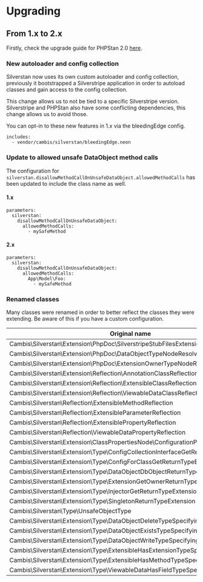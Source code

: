 # Upgrading

## From 1.x to 2.x
Firstly, check the upgrade guide for PHPStan 2.0 [here](https://github.com/phpstan/phpstan/blob/2.0.x/UPGRADING.md).

### New autoloader and config collection
Silverstan now uses its own custom autoloader and config collection, previously it bootstrapped a Silverstripe application in order to autoload classes and gain access to the config collection.

This change allows us to not be tied to a specific Silverstripe version. Silverstripe and PHPStan also have some conflicting dependencies, this change allows us to avoid those.

You can opt-in to these new features in 1.x via the bleedingEdge config.
```neon
includes:
  - vendor/cambis/silverstan/bleedingEdge.neon
```

### Update to allowed unsafe DataObject method calls

The configuration for `silverstan.disallowMethodCallOnUnsafeDataObject.allowedMethodCalls` has been updated to include the class name as well.

#### 1.x
```neon
parameters:
  silverstan:
    disallowMethodCallOnUnsafeDataObject:
      allowedMethodCalls:
        - mySafeMethod
```

#### 2.x
```neon
parameters:
  silverstan:
    disallowMethodCallOnUnsafeDataObject:
      allowedMethodCalls:
        App\Model\Foo:
          - mySafeMethod
```

### Renamed classes
Many classes were renamed in order to better reflect the classes they were extending. Be aware of this if you have a custom configuration.

|Original name|New name|
|---|---|
|Cambis\Silverstan\Extension\PhpDoc\SilverstripeStubFilesExtension|Cambis\Silverstan\PhpDoc\StubFilesExtension\SilverstripeStubFilesExtension|
|Cambis\Silverstan\Extension\PhpDoc\DataObjectTypeNodeResolverExtension|Cambis\Silverstan\PhpDoc\TypeNodeResolverExtension\DataObjectTypeNodeResolverExtension|
|Cambis\Silverstan\Extension\PhpDoc\ExtensionOwnerTypeNodeResolverExtension|Cambis\Silverstan\PhpDoc\TypeNodeResolverExtension\ExtensionOwnerTypeNodeResolverExtension|
|Cambis\Silverstan\Extension\Reflection\AnnotationClassReflectionExtension|Cambis\Silverstan\Reflection\ClassReflectionExtension\AnnotationClassReflectionExtension|
|Cambis\Silverstan\Extension\Reflection\ExtensibleClassReflectionExtension|Cambis\Silverstan\Reflection\ClassReflectionExtension\ExtensibleClassReflectionExtension|
|Cambis\Silverstan\Extension\Reflection\ViewableDataClassReflectionExtension|Cambis\Silverstan\Reflection\ClassReflectionExtension\ViewableDataClassReflectionExtension|
|Cambis\Silverstan\Reflection\ExtensibleMethodReflection|Cambis\Silverstan\Reflection\MethodReflection\ExtensibleMethodReflection|
|Cambis\Silverstan\Reflection\ExtensibleParameterReflection|Cambis\Silverstan\Reflection\ParameterReflection\ExtensibleParameterReflection|
|Cambis\Silverstan\Reflection\ExtensiblePropertyReflection|Cambis\Silverstan\Reflection\PropertyReflection\ExtensiblePropertyReflection|
|Cambis\Silverstan\Reflection\ViewableDataPropertyReflection|Cambis\Silverstan\Reflection\PropertyReflection\ViewableDataPropertyReflection|
|Cambis\Silverstan\Extension\ClassPropertiesNode\ConfigurationPropertiesExtension|Cambis\Silverstan\Rule\ClassPropertiesNode\ReadWritePropertiesExtension\ConfigurationPropertiesExtension|
|Cambis\Silverstan\Extension\Type\ConfigCollectionInterfaceGetReturnTypeExtension|Cambis\Silverstan\Type\DynamicReturnTypeExtension\ConfigCollectionInterfaceGetReturnTypeExtension|
|Cambis\Silverstan\Extension\Type\ConfigForClassGetReturnTypeExtension|Cambis\Silverstan\Type\DynamicReturnTypeExtension\ConfigForClassGetReturnTypeExtension|
|Cambis\Silverstan\Extension\Type\DataObjectDbObjectReturnTypeExtension|Cambis\Silverstan\Type\DynamicReturnTypeExtension\DataObjectDbObjectReturnTypeExtension|
|Cambis\Silverstan\Extension\Type\ExtensionGetOwnerReturnTypeExtension|Cambis\Silverstan\Type\DynamicReturnTypeExtension\ExtensionGetOwnerReturnTypeExtension|
|Cambis\Silverstan\Extension\Type\InjectorGetReturnTypeExtension|Cambis\Silverstan\Type\DynamicReturnTypeExtension\InjectorGetReturnTypeExtension|
|Cambis\Silverstan\Extension\Type\SingletonReturnTypeExtension|Cambis\Silverstan\Type\DynamicReturnTypeExtension\SingletonReturnTypeExtension|
|Cambis\Silverstan\Type\UnsafeObjectType|Cambis\Silverstan\Type\ObjectType\UnsafeObjectType|
|Cambis\Silverstan\Extension\Type\DataObjectDeleteTypeSpecifyingExtension|Cambis\Silverstan\Type\TypeSpecifyingExtension\DataObjectDeleteTypeSpecifyingExtension|
|Cambis\Silverstan\Extension\Type\DataObjectExistsTypeSpecifyingExtension|Cambis\Silverstan\Type\TypeSpecifyingExtension\DataObjectExistsTypeSpecifyingExtension|
|Cambis\Silverstan\Extension\Type\DataObjectWriteTypeSpecifyingExtension|Cambis\Silverstan\Type\TypeSpecifyingExtension\DataObjectWriteTypeSpecifyingExtension|
|Cambis\Silverstan\Extension\Type\ExtensibleHasExtensionTypeSpecifyingExtension|Cambis\Silverstan\Type\TypeSpecifyingExtension\ExtensibleHasExtensionTypeSpecifyingExtension|
|Cambis\Silverstan\Extension\Type\ExtensibleHasMethodTypeSpecifyingExtension|Cambis\Silverstan\Type\TypeSpecifyingExtension\ExtensibleHasMethodTypeSpecifyingExtension|
|Cambis\Silverstan\Extension\Type\ViewableDataHasFieldTypeSpecifyingExtension|Cambis\Silverstan\Type\TypeSpecifyingExtension\ViewableDataHasFieldTypeSpecifyingExtension|
